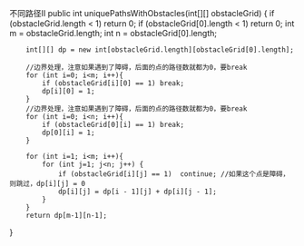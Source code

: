 不同路径II
public int uniquePathsWithObstacles(int[][] obstacleGrid) {
        if (obstacleGrid.length < 1)
            return 0;
        if (obstacleGrid[0].length < 1)
            return 0;
        int m = obstacleGrid.length;
        int n = obstacleGrid[0].length;

        int[][] dp = new int[obstacleGrid.length][obstacleGrid[0].length];

        //边界处理，注意如果遇到了障碍，后面的点的路径数就都为0，要break
        for (int i=0; i<m; i++){
            if (obstacleGrid[i][0] == 1) break;
            dp[i][0] = 1;
        }
        //边界处理，注意如果遇到了障碍，后面的点的路径数就都为0，要break
        for (int i=0; i<n; i++){
            if (obstacleGrid[0][i] == 1) break;
            dp[0][i] = 1;
        }

        for (int i=1; i<m; i++){
            for (int j=1; j<n; j++) {
                if (obstacleGrid[i][j] == 1)  continue; //如果这个点是障碍，则跳过，dp[i][j] = 0
                dp[i][j] = dp[i - 1][j] + dp[i][j - 1];
            }
        }
        return dp[m-1][n-1];
}
